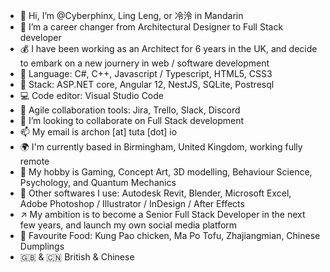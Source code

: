 - 👋 Hi, I’m @Cyberphinx, Ling Leng, or 冷泠 in Mandarin
- 👀 I’m a career changer from Architectural Designer to Full Stack developer
- 💰 I have been working as an Architect for 6 years in the UK, and decide to embark on a new journery in web / software development
- 🌱 Language: C#, C++, Javascript / Typescript, HTML5, CSS3
- 🏰 Stack: ASP.NET core, Angular 12, NestJS, SQLite, Postresql
- 💻 Code editor: Visual Studio Code
- 💼 Agile collaboration tools: Jira, Trello, Slack, Discord
- 💞️ I’m looking to collaborate on Full Stack development
- 📫 My email is archon [at] tuta [dot] io
- 🌍 I'm currently based in Birmingham, United Kingdom, working fully remote
- 💖 My hobby is Gaming, Concept Art, 3D modelling, Behaviour Science, Psychology, and Quantum Mechanics
- 🔧 Other softwares I use: Autodesk Revit, Blender, Microsoft Excel, Adobe Photoshop / Illustrator / InDesign / After Effects
- ↗️ My ambition is to become a Senior Full Stack Developer in the next few years, and launch my own social media platform
- 🍛 Favourite Food: Kung Pao chicken, Ma Po Tofu, Zhajiangmian, Chinese Dumplings
- 🇬🇧 & 🇨🇳 British & Chinese

<!---
Cyberphinx/Cyberphinx is a ✨ special ✨ repository because its `README.md` (this file) appears on your GitHub profile.
You can click the Preview link to take a look at your changes.
--->
